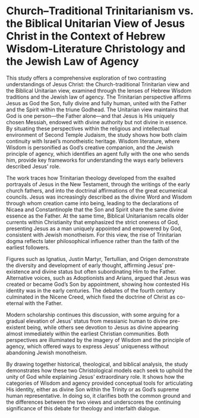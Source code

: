 # Church–Traditional Trinitarianism vs. the Biblical Unitarian View of Jesus Christ in the Context of Hebrew Wisdom-Literature Christology and the Jewish Law of Agency

This study offers a comprehensive exploration of two contrasting understandings of Jesus Christ: the Church-traditional Trinitarian view and the Biblical Unitarian view, examined through the lenses of Hebrew Wisdom traditions and the Jewish law of agency. The Trinitarian perspective affirms Jesus as God the Son, fully divine and fully human, united with the Father and the Spirit within the triune Godhead. The Unitarian view maintains that God is one person—the Father alone—and that Jesus is His uniquely chosen Messiah, endowed with divine authority but not divine in essence. By situating these perspectives within the religious and intellectual environment of Second Temple Judaism, the study shows how both claim continuity with Israel’s monotheistic heritage. Wisdom literature, where Wisdom is personified as God’s creative companion, and the Jewish principle of agency, which identifies an agent fully with the one who sends him, provide key frameworks for understanding the ways early believers described Jesus’ role.

The work traces how Trinitarian theology developed from the exalted portrayals of Jesus in the New Testament, through the writings of the early church fathers, and into the doctrinal affirmations of the great ecumenical councils. Jesus was increasingly described as the divine Word and Wisdom through whom creation came into being, leading to the declarations of Nicaea and Constantinople that the Son and Spirit share the same divine essence as the Father. At the same time, Biblical Unitarianism recalls older currents within Christianity that emphasized the strict oneness of God, presenting Jesus as a man uniquely appointed and empowered by God, consistent with Jewish monotheism. For this view, the rise of Trinitarian dogma reflects later philosophical influence rather than the faith of the earliest followers.

Figures such as Ignatius, Justin Martyr, Tertullian, and Origen demonstrate the diversity and development of early thought, affirming Jesus’ pre-existence and divine status but often subordinating Him to the Father. Alternative voices, such as Adoptionists and Arians, argued that Jesus was created or became God’s Son by appointment, showing how contested His identity was in the early centuries. The debates of the fourth century culminated in the Nicene Creed, which fixed the doctrine of Christ as co-eternal with the Father.

Modern scholarship continues this discussion, with some arguing for a gradual elevation of Jesus’ status from messianic human to divine pre-existent being, while others see devotion to Jesus as divine appearing almost immediately within the earliest Christian communities. Both perspectives are illuminated by the imagery of Wisdom and the principle of agency, which offered ways to express Jesus’ uniqueness without abandoning Jewish monotheism.

By drawing together historical, theological, and biblical analysis, the study demonstrates how these two Christological models each seek to uphold the unity of God while explaining Jesus’ extraordinary role. It shows how the categories of Wisdom and agency provided conceptual tools for articulating His identity, either as divine Son within the Trinity or as God’s supreme human representative. In doing so, it clarifies both the common ground and the differences between the two views and underscores the continuing significance of this debate for theology and interfaith dialogue.